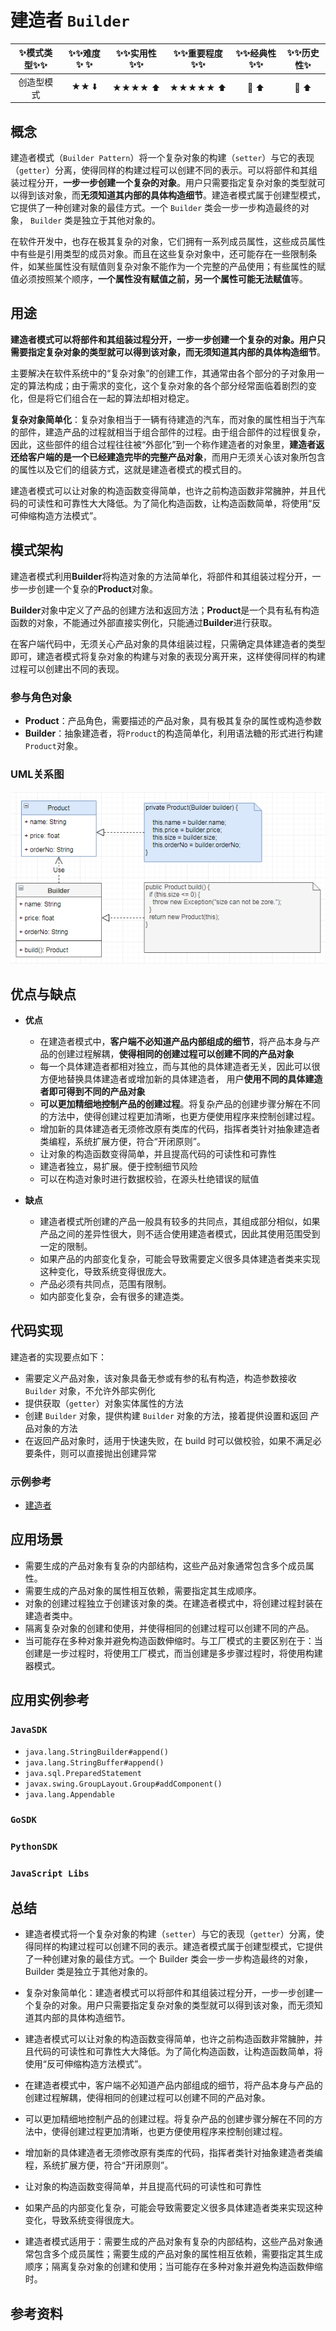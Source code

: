 # 建造者 `Builder`

| :sparkles:模式类型:sparkles::sparkles:|:sparkles::sparkles:难度:sparkles:  :sparkles: | :sparkles::sparkles:实用性:sparkles::sparkles: | :sparkles::sparkles:重要程度:sparkles::sparkles: |  :sparkles::sparkles:经典性:sparkles::sparkles: | :sparkles::sparkles:历史性:sparkles: |
| :----------------------------------------: | :-----------------------------------------------: | :-------------------------------------------------: | :----------------------------------------------------: | :--------------------------------------------------: | :--------------------------------------: |
|                 创造型模式                           |                ★★ :arrow_down:                 |                 ★★★★ :arrow_up:                   |                    ★★★★★ :arrow_up:                    |              :green_heart:  :arrow_up:               |        :green_heart:  :arrow_up:         |

## 概念
建造者模式（`Builder Pattern`）将一个复杂对象的构建（`setter`）与它的表现（`getter`）分离，使得同样的构建过程可以创建不同的表示。可以将部件和其组装过程分开，**一步一步创建一个复杂的对象**。用户只需要指定复杂对象的类型就可以得到该对象，而**无须知道其内部的具体构造细节**。建造者模式属于创建型模式，它提供了一种创建对象的最佳方式。一个 `Builder` 类会一步一步构造最终的对象， `Builder` 类是独立于其他对象的。

在软件开发中，也存在极其复杂的对象，它们拥有一系列成员属性，这些成员属性中有些是引用类型的成员对象。而且在这些复杂对象中，还可能存在一些限制条件，如某些属性没有赋值则复杂对象不能作为一个完整的产品使用；有些属性的赋值必须按照某个顺序，**一个属性没有赋值之前，另一个属性可能无法赋值**等。

## 用途
**建造者模式可以将部件和其组装过程分开，一步一步创建一个复杂的对象。用户只需要指定复杂对象的类型就可以得到该对象，而无须知道其内部的具体构造细节**。

主要解决在软件系统中的“复杂对象”的创建工作，其通常由各个部分的子对象用一定的算法构成；由于需求的变化，这个复杂对象的各个部分经常面临着剧烈的变化，但是将它们组合在一起的算法却相对稳定。

**复杂对象简单化**：复杂对象相当于一辆有待建造的汽车，而对象的属性相当于汽车的部件，建造产品的过程就相当于组合部件的过程。由于组合部件的过程很复杂，因此，这些部件的组合过程往往被“外部化”到一个称作建造者的对象里，**建造者返还给客户端的是一个已经建造完毕的完整产品对象**，而用户无须关心该对象所包含的属性以及它们的组装方式，这就是建造者模式的模式目的。

建造者模式可以让对象的构造函数变得简单，也许之前构造函数非常臃肿，并且代码的可读性和可靠性大大降低。为了简化构造函数，让构造函数简单，将使用“反可伸缩构造方法模式”。

## 模式架构
建造者模式利用**Builder**将构造对象的方法简单化，将部件和其组装过程分开，一步一步创建一个复杂的**Product**对象。

**Builder**对象中定义了产品的创建方法和返回方法；**Product**是一个具有私有构造函数的对象，不能通过外部直接实例化，只能通过**Builder**进行获取。

在客户端代码中，无须关心产品对象的具体组装过程，只需确定具体建造者的类型即可，建造者模式将复杂对象的构建与对象的表现分离开来，这样使得同样的构建过程可以创建出不同的表现。

### 参与角色对象
+ **Product**：产品角色，需要描述的产品对象，具有极其复杂的属性或构造参数
+ **Builder**：抽象建造者，将`Product`的构造简单化，利用语法糖的形式进行构建`Product`对象。


### UML关系图

![1539695750476](../../.images/1539695750476.png)

## 优点与缺点
+ **优点**
	- 在建造者模式中，**客户端不必知道产品内部组成的细节**，将产品本身与产品的创建过程解耦，**使得相同的创建过程可以创建不同的产品对象**
	- 每一个具体建造者都相对独立，而与其他的具体建造者无关，因此可以很方便地替换具体建造者或增加新的具体建造者， 用户**使用不同的具体建造者即可得到不同的产品对象**
	- **可以更加精细地控制产品的创建过程**。将复杂产品的创建步骤分解在不同的方法中，使得创建过程更加清晰，也更方便使用程序来控制创建过程。
	- 增加新的具体建造者无须修改原有类库的代码，指挥者类针对抽象建造者类编程，系统扩展方便，符合“开闭原则”。
	- 让对象的构造函数变得简单，并且提高代码的可读性和可靠性
	- 建造者独立，易扩展。便于控制细节风险
	- 可以在构造对象时进行数据校验，在源头杜绝错误的赋值
	
+ **缺点**
	- 建造者模式所创建的产品一般具有较多的共同点，其组成部分相似，如果产品之间的差异性很大，则不适合使用建造者模式，因此其使用范围受到一定的限制。
	- 如果产品的内部变化复杂，可能会导致需要定义很多具体建造者类来实现这种变化，导致系统变得很庞大。
	- 产品必须有共同点，范围有限制。
	- 如内部变化复杂，会有很多的建造类。

## 代码实现

建造者的实现要点如下：
+ 需要定义产品对象，该对象具备无参或有参的私有构造，构造参数接收 `Builder` 对象，不允许外部实例化
+ 提供获取（`getter`）对象实体属性的方法
+ 创建 `Builder` 对象，提供构建 `Builder` 对象的方法，接着提供设置和返回 产品对象的方法
+ 在返回产品对象时，适用于快速失败，在 build 时可以做校验，如果不满足必要条件，则可以直接抛出创建异常

### 示例参考
+ [建造者](./java/io/github/hooj0/builder/support)


## 应用场景
+ 需要生成的产品对象有复杂的内部结构，这些产品对象通常包含多个成员属性。
+ 需要生成的产品对象的属性相互依赖，需要指定其生成顺序。
+ 对象的创建过程独立于创建该对象的类。在建造者模式中，将创建过程封装在建造者类中。
+ 隔离复杂对象的创建和使用，并使得相同的创建过程可以创建不同的产品。
+ 当可能存在多种对象并避免构造函数伸缩时。与工厂模式的主要区别在于：当创建是一步过程时，将使用工厂模式，而当创建是多步骤过程时，将使用构建器模式。


## 应用实例参考

### `JavaSDK` 
+ `java.lang.StringBuilder#append()`
+ `java.lang.StringBuffer#append()`
+ `java.sql.PreparedStatement`
+ `javax.swing.GroupLayout.Group#addComponent()`
+ `java.lang.Appendable`

### `GoSDK`

### `PythonSDK`

### `JavaScript Libs`


## 总结
+ 建造者模式将一个复杂对象的构建（`setter`）与它的表现（`getter`）分离，使得同样的构建过程可以创建不同的表示。建造者模式属于创建型模式，它提供了一种创建对象的最佳方式。一个 Builder 类会一步一步构造最终的对象， Builder 类是独立于其他对象的。
+ 复杂对象简单化：建造者模式可以将部件和其组装过程分开，一步一步创建一个复杂的对象。用户只需要指定复杂对象的类型就可以得到该对象，而无须知道其内部的具体构造细节。
+ 建造者模式可以让对象的构造函数变得简单，也许之前构造函数非常臃肿，并且代码的可读性和可靠性大大降低。为了简化构造函数，让构造函数简单，将使用“反可伸缩构造方法模式”。

+ 在建造者模式中，客户端不必知道产品内部组成的细节，将产品本身与产品的创建过程解耦，使得相同的创建过程可以创建不同的产品对象。
+ 可以更加精细地控制产品的创建过程。将复杂产品的创建步骤分解在不同的方法中，使得创建过程更加清晰，也更方便使用程序来控制创建过程。
+ 增加新的具体建造者无须修改原有类库的代码，指挥者类针对抽象建造者类编程，系统扩展方便，符合“开闭原则”。
+ 让对象的构造函数变得简单，并且提高代码的可读性和可靠性
+ 如果产品的内部变化复杂，可能会导致需要定义很多具体建造者类来实现这种变化，导致系统变得很庞大。

+ 建造者模式适用于：需要生成的产品对象有复杂的内部结构，这些产品对象通常包含多个成员属性；需要生成的产品对象的属性相互依赖，需要指定其生成顺序；隔离复杂对象的创建和使用；当可能存在多种对象并避免构造函数伸缩时。

## 参考资料





